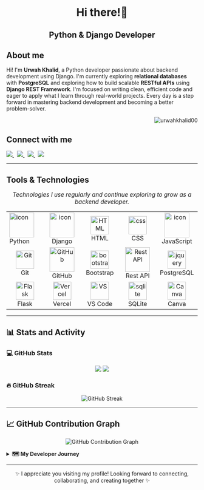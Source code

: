 <h1 align="center">Hi there!👋</h1>
<h2 align="center"> Python & Django Developer</h2>

## About me
<p>

Hi! I'm **Urwah Khalid**, a Python developer passionate about backend development using Django. I'm currently exploring **relational databases** with **PostgreSQL** and exploring how to build scalable **RESTful APIs** using **Django REST Framework**. I'm focused on writing clean, efficient code and eager to apply what I learn through real-world projects. Every day is a step forward in mastering backend development and becoming a better problem-solver.

</p>

 <p align="right">
  <img src="https://komarev.com/ghpvc/?username=urwahkhalid00&label=Profile%20views&color=0e75b6&style=flat" alt="urwahkhalid00" />
</p>

## Connect with me

<p> 
  <a href="https://www.linkedin.com/in/urwah-khalid-988b7b268/">
    <img src="https://img.shields.io/badge/Linkedin-%230077B5.svg?style=for-the-badge&logo=linkedin&logoColor=white">
  </a>&nbsp;  
  <a href="mailto:urwahkhalid00@gmail.com">
    <img src="https://img.shields.io/badge/Email-%23D14836.svg?style=for-the-badge&logo=gmail&logoColor=white">
  </a>&nbsp;  
  <a href="https://twitter.com/urwahkhalid">
    <img src="https://img.shields.io/badge/Twitter-%231DA1F2.svg?style=for-the-badge&logo=Twitter&logoColor=white">
  </a>&nbsp;
  <a href="https://github.com/urwahkhalid00">
    <img src="https://img.shields.io/badge/GitHub-%23121011.svg?style=for-the-badge&logo=github&logoColor=white">
  </a>
</p>


---

##  Tools & Technologies
<p align="center" style="font-style: italic; font-size: 1.1em;">
  Technologies I use regularly and continue exploring to grow as a backend developer.
</p>

<table align= "center">
  <tr>
     <td><a href="#macropower-tech">
        <img src="https://techstack-generator.vercel.app/python-icon.svg" alt="icon" width="65" height="65" />
      </a>
      <br>Python
    </td> 
      <td align="center" width="96">
        <img src="https://techstack-generator.vercel.app/django-icon.svg" alt="icon" width="65" height="65" />
      <br>Django
    </td>
       <td align="center"  width="96">
        <img src="https://skillicons.dev/icons?i=html" width="48" height="48" alt="HTML" />
      <br>HTML
    </td>
    <td align="center" width="96">
        <img src="https://skillicons.dev/icons?i=css" width="48" height="48" alt="css" />
      <br>CSS
    </td>
    <td align="center" width="96">
        <img src="https://techstack-generator.vercel.app/js-icon.svg" alt="icon" width="65" height="65" />
      <br>JavaScript
    </td>
    
  </tr>
  <tr>
    <td align="center" width="96">
        <img src="https://skillicons.dev/icons?i=git" width="48" height="48" alt="Git" />
      <br>Git
    </td>
    <td align="center" width="96">
        <img src="https://techstack-generator.vercel.app/github-icon.svg" width="65" height="65" alt="GitHub" />
      <br>GitHub
    </td>
     <td align="center"  width="96">
        <img src="https://skillicons.dev/icons?i=bootstrap" width="48" height="48" alt="bootstrap" />
      <br>Bootstrap
    </td>
    <td align="center" width="96">
        <img src="https://techstack-generator.vercel.app/restapi-icon.svg" width="65" height="65" alt="Rest API" />
      <br>Rest API
    </td>
    <td align="center" width="96">
        <img src="https://skillicons.dev/icons?i=postgres" width="48" height="48" alt="jquery" />
      <br>PostgreSQL
    </td>
  </tr>
  <tr>
    <td align="center" width="96">
        <img src="https://skillicons.dev/icons?i=flask" width="48" height="48" alt="Flask "/>
      <br>Flask
    </td>
    <td align="center" width="96">
        <img src="https://skillicons.dev/icons?i=vercel" width="48" height="48" alt="Vercel"/>
      <br>Vercel
    </td>
    <td align="center" width="96">
        <img src="https://skillicons.dev/icons?i=vscode" width="48" height="48" alt="VS"/>
      <br>VS Code
    </td>
    <td align="center" width="96">
        <img src="https://skillicons.dev/icons?i=sqlite" width="48" height="48" alt="sqlite"/>
      <br>SQLite
    </td>
    <td align="center" width="96">
       <img src="https://iconic-api.onrender.com/dark/canva" alt="Canva" width="48" height="48" />
       <br>Canva
    </td>

  </tr>
</table>

---

## 📊 Stats and Activity

### 💻 GitHub Stats

<div align="center">
  <img src="https://github-readme-stats.vercel.app/api/top-langs/?username=urwahkhalid00&layout=compact&theme=light" />
  <img src="https://github-readme-stats.vercel.app/api?username=urwahkhalid00&show_icons=true&theme=light" />
</div>




### 🔥 GitHub Streak

<p align="center">
 <img src="https://streak-stats.demolab.com?user=urwahkhalid00&theme=light" alt="GitHub Streak" />
</p>

---

## 📈  GitHub Contribution Graph

<p align="center">
  <img src="https://github-readme-activity-graph.vercel.app/graph?username=urwahkhalid00&theme=vue&area=true&hide_border=true" alt="GitHub Contribution Graph" />
</p>

<details> 
  <summary><strong>🗺️ My Developer Journey </strong></summary>
  - 🏁 Started programming in <strong>March 2024</strong> with <strong>Python</strong>, focusing on core concepts and problem-solving.
  <br>
  - 🔍 Explored <strong>Object-Oriented Programming</strong> for modular, reusable code.
  <br>
  - 🚀 Built my first <strong>Django</strong> web application, diving into full-stack concepts.
  <br>
  - 🗄️ Currently building <strong>RESTful APIs</strong> and working with <strong>PostgreSQL and SQLite</strong>.
  <br>
  - 📚 Passionate about continuous learning and backend best practices.

</details>

---

<p align="center">
   ✨ I appreciate you visiting my profile!
  Looking forward to connecting, collaborating, and creating together ✨
</p>


